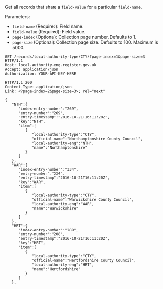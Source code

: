 Get all records that share a `field-value` for a particular `field-name`.

Parameters: 

* `field-name` (Required): Field name. 
* `field-value` (Required): Field value. 
* `page-index` (Optional): Collection page number. Defaults to 1.
* `page-size` (Optional): Collection page size. Defaults to 100. Maximum is 5000. 

```http
GET /records/local-authority-type/CTY/?page-index=1&page-size=3 HTTP/1.1 
Host: local-authority-eng.register.gov.uk
Accept: application/json
Authorization: YOUR-API-KEY-HERE
```

```http
HTTP/1.1 200
Content-Type: application/json
Link: <?page-index=2&page-size=3>; rel="next"

{  
   "NTH":{  
      "index-entry-number":"269",
      "entry-number":"269",
      "entry-timestamp":"2016-10-21T16:11:20Z",
      "key":"NTH",
      "item":[  
         {  
            "local-authority-type":"CTY",
            "official-name":"Northamptonshire County Council",
            "local-authority-eng":"NTH",
            "name":"Northamptonshire"
         }
      ]
   },
   "WAR":{  
      "index-entry-number":"334",
      "entry-number":"334",
      "entry-timestamp":"2016-10-21T16:11:20Z",
      "key":"WAR",
      "item":[  
         {  
            "local-authority-type":"CTY",
            "official-name":"Warwickshire County Council",
            "local-authority-eng":"WAR",
            "name":"Warwickshire"
         }
      ]
   },
   "HRT":{  
      "index-entry-number":"208",
      "entry-number":"208",
      "entry-timestamp":"2016-10-21T16:11:20Z",
      "key":"HRT",
      "item":[  
         {  
            "local-authority-type":"CTY",
            "official-name":"Hertfordshire County Council",
            "local-authority-eng":"HRT",
            "name":"Hertfordshire"
         }
      ]
   },
```
